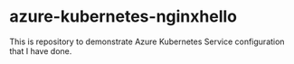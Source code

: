 # azure-kubernetes-nginxhello
This is repository to demonstrate Azure Kubernetes Service configuration that I have done.
